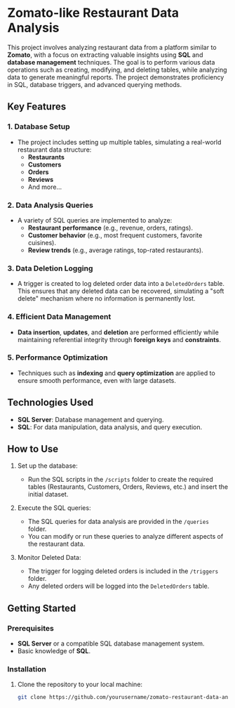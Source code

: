 # Zomato-like Restaurant Data Analysis

This project involves analyzing restaurant data from a platform similar to **Zomato**, with a focus on extracting valuable insights using **SQL** and **database management** techniques. The goal is to perform various data operations such as creating, modifying, and deleting tables, while analyzing data to generate meaningful reports. The project demonstrates proficiency in SQL, database triggers, and advanced querying methods.

## Key Features

### 1. Database Setup
- The project includes setting up multiple tables, simulating a real-world restaurant data structure:
  - **Restaurants**
  - **Customers**
  - **Orders**
  - **Reviews**
  - And more...
  
### 2. Data Analysis Queries
- A variety of SQL queries are implemented to analyze:
  - **Restaurant performance** (e.g., revenue, orders, ratings).
  - **Customer behavior** (e.g., most frequent customers, favorite cuisines).
  - **Review trends** (e.g., average ratings, top-rated restaurants).

### 3. Data Deletion Logging
- A trigger is created to log deleted order data into a `DeletedOrders` table. This ensures that any deleted data can be recovered, simulating a "soft delete" mechanism where no information is permanently lost.

### 4. Efficient Data Management
- **Data insertion**, **updates**, and **deletion** are performed efficiently while maintaining referential integrity through **foreign keys** and **constraints**.

### 5. Performance Optimization
- Techniques such as **indexing** and **query optimization** are applied to ensure smooth performance, even with large datasets.

## Technologies Used

- **SQL Server**: Database management and querying.
- **SQL**: For data manipulation, data analysis, and query execution.

## How to Use

1. Set up the database:
   - Run the SQL scripts in the `/scripts` folder to create the required tables (Restaurants, Customers, Orders, Reviews, etc.) and insert the initial dataset.
   
2. Execute the SQL queries:
   - The SQL queries for data analysis are provided in the `/queries` folder.
   - You can modify or run these queries to analyze different aspects of the restaurant data.

3. Monitor Deleted Data:
   - The trigger for logging deleted orders is included in the `/triggers` folder. 
   - Any deleted orders will be logged into the `DeletedOrders` table.

## Getting Started

### Prerequisites
- **SQL Server** or a compatible SQL database management system.
- Basic knowledge of **SQL**.

### Installation
1. Clone the repository to your local machine:
   ```bash
   git clone https://github.com/yourusername/zomato-restaurant-data-analysis.git

